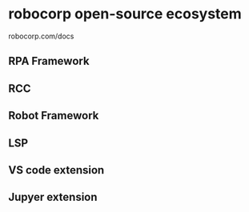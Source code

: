 # robocorp open-source ecosystem
robocorp.com/docs

## RPA Framework

## RCC

## Robot Framework

## LSP

## VS code extension

## Jupyer extension
